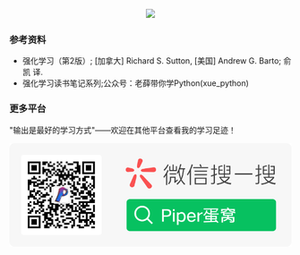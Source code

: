 <p align="center">
<a href="#WeiXin">
<img src="https://img.shields.io/badge/公众号-PiperNest-orange.svg")>
</a>
</p>



### 参考资料

- 强化学习（第2版）; [加拿大] Richard S. Sutton, [美国] Andrew G. Barto; 俞凯 译.
- 强化学习读书笔记系列;公众号：老薛带你学Python(xue_python)

### 更多平台

"输出是最好的学习方式"——欢迎在其他平台查看我的学习足迹！

<a id="WeiXin"></a>
![](./doc/image/扫码_搜索联合传播样式-微信标准绿版.png)